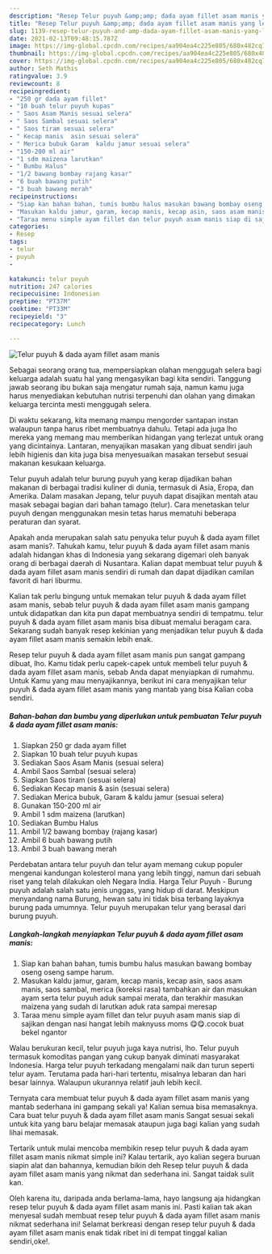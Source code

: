 ```yaml
---
description: "Resep Telur puyuh &amp;amp; dada ayam fillet asam manis yang lezat Untuk Jualan"
title: "Resep Telur puyuh &amp;amp; dada ayam fillet asam manis yang lezat Untuk Jualan"
slug: 1139-resep-telur-puyuh-and-amp-dada-ayam-fillet-asam-manis-yang-lezat-untuk-jualan
date: 2021-02-13T09:48:15.787Z
image: https://img-global.cpcdn.com/recipes/aa904ea4c225e805/680x482cq70/telur-puyuh-dada-ayam-fillet-asam-manis-foto-resep-utama.jpg
thumbnail: https://img-global.cpcdn.com/recipes/aa904ea4c225e805/680x482cq70/telur-puyuh-dada-ayam-fillet-asam-manis-foto-resep-utama.jpg
cover: https://img-global.cpcdn.com/recipes/aa904ea4c225e805/680x482cq70/telur-puyuh-dada-ayam-fillet-asam-manis-foto-resep-utama.jpg
author: Seth Mathis
ratingvalue: 3.9
reviewcount: 8
recipeingredient:
- "250 gr dada ayam fillet"
- "10 buah telur puyuh kupas"
- " Saos Asam Manis sesuai selera"
- " Saos Sambal sesuai selera"
- " Saos tiram sesuai selera"
- " Kecap manis  asin sesuai selera"
- " Merica bubuk Garam  kaldu jamur sesuai selera"
- "150-200 ml air"
- "1 sdm maizena larutkan"
- " Bumbu Halus"
- "1/2 bawang bombay rajang kasar"
- "6 buah bawang putih"
- "3 buah bawang merah"
recipeinstructions:
- "Siap kan bahan bahan, tumis bumbu halus masukan bawang bombay oseng oseng sampe harum."
- "Masukan kaldu jamur, garam, kecap manis, kecap asin, saos asam manis, saos sambal, merica (koreksi rasa) tambahkan air dan masukan ayam serta telur puyuh aduk sampai merata, dan terakhir masukan maizena yang sudah di larutkan aduk rata sampai meresap"
- "Taraa menu simple ayam fillet dan telur puyuh asam manis siap di sajikan dengan nasi hangat lebih maknyuss moms 😋😋.cocok buat bekel ngantor"
categories:
- Resep
tags:
- telur
- puyuh
- 

katakunci: telur puyuh  
nutrition: 247 calories
recipecuisine: Indonesian
preptime: "PT37M"
cooktime: "PT33M"
recipeyield: "3"
recipecategory: Lunch

---
```



![Telur puyuh &amp; dada ayam fillet asam manis](https://img-global.cpcdn.com/recipes/aa904ea4c225e805/680x482cq70/telur-puyuh-dada-ayam-fillet-asam-manis-foto-resep-utama.jpg)

Sebagai seorang orang tua, mempersiapkan olahan menggugah selera bagi keluarga adalah suatu hal yang mengasyikan bagi kita sendiri. Tanggung jawab seorang ibu bukan saja mengatur rumah saja, namun kamu juga harus menyediakan kebutuhan nutrisi terpenuhi dan olahan yang dimakan keluarga tercinta mesti menggugah selera.

Di waktu  sekarang, kita memang mampu mengorder santapan instan walaupun tanpa harus ribet membuatnya dahulu. Tetapi ada juga lho mereka yang memang mau memberikan hidangan yang terlezat untuk orang yang dicintainya. Lantaran, menyajikan masakan yang dibuat sendiri jauh lebih higienis dan kita juga bisa menyesuaikan masakan tersebut sesuai makanan kesukaan keluarga. 

Telur puyuh adalah telur burung puyuh yang kerap dijadikan bahan makanan di berbagai tradisi kuliner di dunia, termasuk di Asia, Eropa, dan Amerika. Dalam masakan Jepang, telur puyuh dapat disajikan mentah atau masak sebagai bagian dari bahan tamago (telur). Cara menetaskan telur puyuh dengan menggunakan mesin tetas harus mematuhi beberapa peraturan dan syarat.

Apakah anda merupakan salah satu penyuka telur puyuh &amp; dada ayam fillet asam manis?. Tahukah kamu, telur puyuh &amp; dada ayam fillet asam manis adalah hidangan khas di Indonesia yang sekarang digemari oleh banyak orang di berbagai daerah di Nusantara. Kalian dapat membuat telur puyuh &amp; dada ayam fillet asam manis sendiri di rumah dan dapat dijadikan camilan favorit di hari liburmu.

Kalian tak perlu bingung untuk memakan telur puyuh &amp; dada ayam fillet asam manis, sebab telur puyuh &amp; dada ayam fillet asam manis gampang untuk didapatkan dan kita pun dapat membuatnya sendiri di tempatmu. telur puyuh &amp; dada ayam fillet asam manis bisa dibuat memalui beragam cara. Sekarang sudah banyak resep kekinian yang menjadikan telur puyuh &amp; dada ayam fillet asam manis semakin lebih enak.

Resep telur puyuh &amp; dada ayam fillet asam manis pun sangat gampang dibuat, lho. Kamu tidak perlu capek-capek untuk membeli telur puyuh &amp; dada ayam fillet asam manis, sebab Anda dapat menyiapkan di rumahmu. Untuk Kamu yang mau menyajikannya, berikut ini cara menyajikan telur puyuh &amp; dada ayam fillet asam manis yang mantab yang bisa Kalian coba sendiri.

<!--inarticleads1-->

##### Bahan-bahan dan bumbu yang diperlukan untuk pembuatan Telur puyuh &amp; dada ayam fillet asam manis:

1. Siapkan 250 gr dada ayam fillet
1. Siapkan 10 buah telur puyuh kupas
1. Sediakan  Saos Asam Manis (sesuai selera)
1. Ambil  Saos Sambal (sesuai selera)
1. Siapkan  Saos tiram (sesuai selera)
1. Sediakan  Kecap manis &amp; asin (sesuai selera)
1. Sediakan  Merica bubuk, Garam &amp; kaldu jamur (sesuai selera)
1. Gunakan 150-200 ml air
1. Ambil 1 sdm maizena (larutkan)
1. Sediakan  Bumbu Halus
1. Ambil 1/2 bawang bombay (rajang kasar)
1. Ambil 6 buah bawang putih
1. Ambil 3 buah bawang merah


Perdebatan antara telur puyuh dan telur ayam memang cukup populer mengenai kandungan kolesterol mana yang lebih tinggi, namun dari sebuah riset yang telah dilakukan oleh Negara India. Harga Telur Puyuh - Burung puyuh adalah salah satu jenis unggas, yang hidup di darat. Meskipun menyandang nama Burung, hewan satu ini tidak bisa terbang layaknya burung pada umumnya. Telur puyuh merupakan telur yang berasal dari burung puyuh. 

<!--inarticleads2-->

##### Langkah-langkah menyiapkan Telur puyuh &amp; dada ayam fillet asam manis:

1. Siap kan bahan bahan, tumis bumbu halus masukan bawang bombay oseng oseng sampe harum.
1. Masukan kaldu jamur, garam, kecap manis, kecap asin, saos asam manis, saos sambal, merica (koreksi rasa) tambahkan air dan masukan ayam serta telur puyuh aduk sampai merata, dan terakhir masukan maizena yang sudah di larutkan aduk rata sampai meresap
1. Taraa menu simple ayam fillet dan telur puyuh asam manis siap di sajikan dengan nasi hangat lebih maknyuss moms 😋😋.cocok buat bekel ngantor


Walau berukuran kecil, telur puyuh juga kaya nutrisi, lho. Telur puyuh termasuk komoditas pangan yang cukup banyak diminati masyarakat Indonesia. Harga telur puyuh terkadang mengalami naik dan turun seperti telur ayam. Terutama pada hari-hari tertentu, misalnya lebaran dan hari besar lainnya. Walaupun ukurannya relatif jauh lebih kecil. 

Ternyata cara membuat telur puyuh &amp; dada ayam fillet asam manis yang mantab sederhana ini gampang sekali ya! Kalian semua bisa memasaknya. Cara buat telur puyuh &amp; dada ayam fillet asam manis Sangat sesuai sekali untuk kita yang baru belajar memasak ataupun juga bagi kalian yang sudah lihai memasak.

Tertarik untuk mulai mencoba membikin resep telur puyuh &amp; dada ayam fillet asam manis nikmat simple ini? Kalau tertarik, ayo kalian segera buruan siapin alat dan bahannya, kemudian bikin deh Resep telur puyuh &amp; dada ayam fillet asam manis yang nikmat dan sederhana ini. Sangat taidak sulit kan. 

Oleh karena itu, daripada anda berlama-lama, hayo langsung aja hidangkan resep telur puyuh &amp; dada ayam fillet asam manis ini. Pasti kalian tak akan menyesal sudah membuat resep telur puyuh &amp; dada ayam fillet asam manis nikmat sederhana ini! Selamat berkreasi dengan resep telur puyuh &amp; dada ayam fillet asam manis enak tidak ribet ini di tempat tinggal kalian sendiri,oke!.

